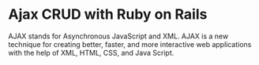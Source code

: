 # Ajax CRUD with Ruby on Rails

AJAX stands for Asynchronous JavaScript and XML. AJAX is a new technique for creating better, faster, and more interactive web applications with the help of XML, HTML, CSS, and Java Script.